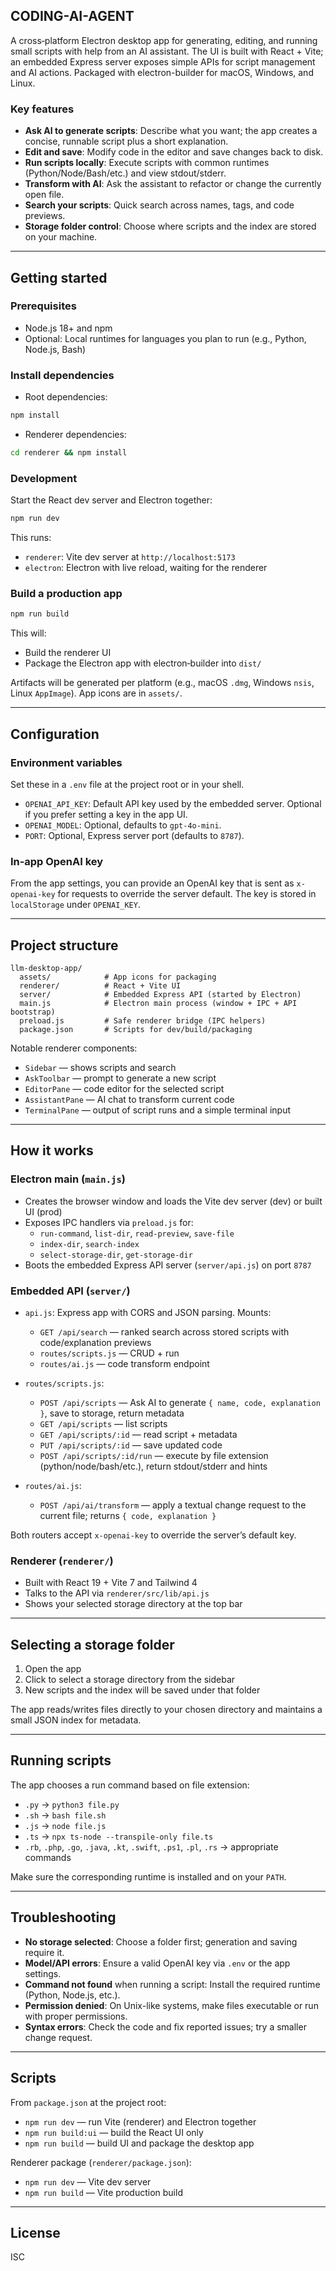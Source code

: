 ## CODING-AI-AGENT

A cross‑platform Electron desktop app for generating, editing, and running small scripts with help from an AI assistant. The UI is built with React + Vite; an embedded Express server exposes simple APIs for script management and AI actions. Packaged with electron-builder for macOS, Windows, and Linux.

### Key features

- **Ask AI to generate scripts**: Describe what you want; the app creates a concise, runnable script plus a short explanation.
- **Edit and save**: Modify code in the editor and save changes back to disk.
- **Run scripts locally**: Execute scripts with common runtimes (Python/Node/Bash/etc.) and view stdout/stderr.
- **Transform with AI**: Ask the assistant to refactor or change the currently open file.
- **Search your scripts**: Quick search across names, tags, and code previews.
- **Storage folder control**: Choose where scripts and the index are stored on your machine.

---

## Getting started

### Prerequisites

- Node.js 18+ and npm
- Optional: Local runtimes for languages you plan to run (e.g., Python, Node.js, Bash)

### Install dependencies

- Root dependencies:

```bash
npm install
```

- Renderer dependencies:

```bash
cd renderer && npm install
```

### Development

Start the React dev server and Electron together:

```bash
npm run dev
```

This runs:

- `renderer`: Vite dev server at `http://localhost:5173`
- `electron`: Electron with live reload, waiting for the renderer

### Build a production app

```bash
npm run build
```

This will:

- Build the renderer UI
- Package the Electron app with electron‑builder into `dist/`

Artifacts will be generated per platform (e.g., macOS `.dmg`, Windows `nsis`, Linux `AppImage`). App icons are in `assets/`.

---

## Configuration

### Environment variables

Set these in a `.env` file at the project root or in your shell.

- `OPENAI_API_KEY`: Default API key used by the embedded server. Optional if you prefer setting a key in the app UI.
- `OPENAI_MODEL`: Optional, defaults to `gpt-4o-mini`.
- `PORT`: Optional, Express server port (defaults to `8787`).

### In‑app OpenAI key

From the app settings, you can provide an OpenAI key that is sent as `x-openai-key` for requests to override the server default. The key is stored in `localStorage` under `OPENAI_KEY`.

---

## Project structure

```
llm-desktop-app/
  assets/            # App icons for packaging
  renderer/          # React + Vite UI
  server/            # Embedded Express API (started by Electron)
  main.js            # Electron main process (window + IPC + API bootstrap)
  preload.js         # Safe renderer bridge (IPC helpers)
  package.json       # Scripts for dev/build/packaging
```

Notable renderer components:

- `Sidebar` — shows scripts and search
- `AskToolbar` — prompt to generate a new script
- `EditorPane` — code editor for the selected script
- `AssistantPane` — AI chat to transform current code
- `TerminalPane` — output of script runs and a simple terminal input

---

## How it works

### Electron main (`main.js`)

- Creates the browser window and loads the Vite dev server (dev) or built UI (prod)
- Exposes IPC handlers via `preload.js` for:
  - `run-command`, `list-dir`, `read-preview`, `save-file`
  - `index-dir`, `search-index`
  - `select-storage-dir`, `get-storage-dir`
- Boots the embedded Express API server (`server/api.js`) on port `8787`

### Embedded API (`server/`)

- `api.js`: Express app with CORS and JSON parsing. Mounts:

  - `GET /api/search` — ranked search across stored scripts with code/explanation previews
  - `routes/scripts.js` — CRUD + run
  - `routes/ai.js` — code transform endpoint

- `routes/scripts.js`:

  - `POST /api/scripts` — Ask AI to generate `{ name, code, explanation }`, save to storage, return metadata
  - `GET /api/scripts` — list scripts
  - `GET /api/scripts/:id` — read script + metadata
  - `PUT /api/scripts/:id` — save updated code
  - `POST /api/scripts/:id/run` — execute by file extension (python/node/bash/etc.), return stdout/stderr and hints

- `routes/ai.js`:
  - `POST /api/ai/transform` — apply a textual change request to the current file; returns `{ code, explanation }`

Both routers accept `x-openai-key` to override the server’s default key.

### Renderer (`renderer/`)

- Built with React 19 + Vite 7 and Tailwind 4
- Talks to the API via `renderer/src/lib/api.js`
- Shows your selected storage directory at the top bar

---

## Selecting a storage folder

1. Open the app
2. Click to select a storage directory from the sidebar
3. New scripts and the index will be saved under that folder

The app reads/writes files directly to your chosen directory and maintains a small JSON index for metadata.

---

## Running scripts

The app chooses a run command based on file extension:

- `.py` → `python3 file.py`
- `.sh` → `bash file.sh`
- `.js` → `node file.js`
- `.ts` → `npx ts-node --transpile-only file.ts`
- `.rb`, `.php`, `.go`, `.java`, `.kt`, `.swift`, `.ps1`, `.pl`, `.rs` → appropriate commands

Make sure the corresponding runtime is installed and on your `PATH`.

---

## Troubleshooting

- **No storage selected**: Choose a folder first; generation and saving require it.
- **Model/API errors**: Ensure a valid OpenAI key via `.env` or the app settings.
- **Command not found** when running a script: Install the required runtime (Python, Node.js, etc.).
- **Permission denied**: On Unix-like systems, make files executable or run with proper permissions.
- **Syntax errors**: Check the code and fix reported issues; try a smaller change request.

---

## Scripts

From `package.json` at the project root:

- `npm run dev` — run Vite (renderer) and Electron together
- `npm run build:ui` — build the React UI only
- `npm run build` — build UI and package the desktop app

Renderer package (`renderer/package.json`):

- `npm run dev` — Vite dev server
- `npm run build` — Vite production build

---

## License

ISC
